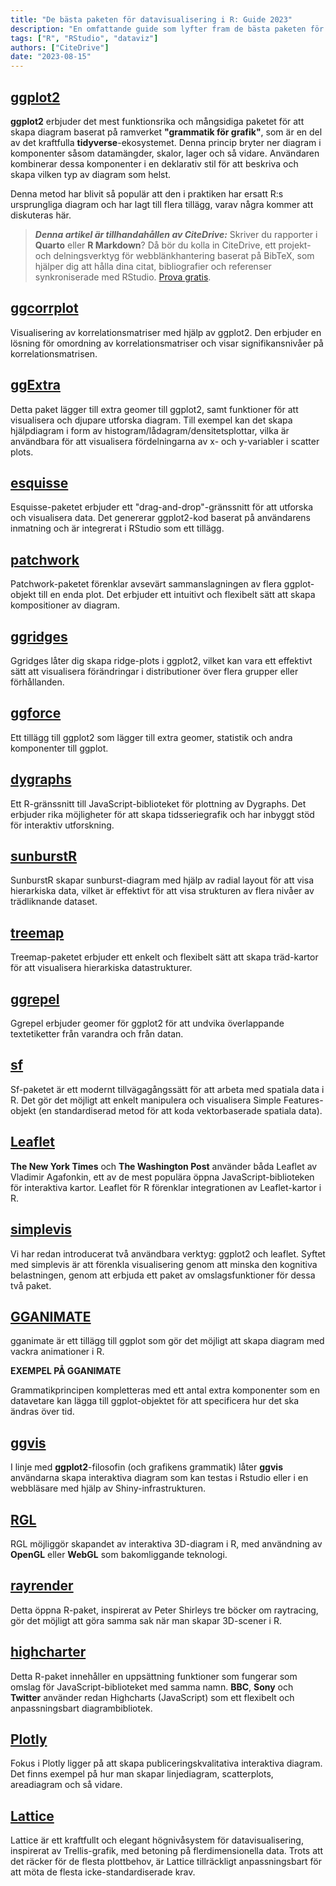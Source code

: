 ```yaml
---
title: "De bästa paketen för datavisualisering i R: Guide 2023"
description: "En omfattande guide som lyfter fram de bästa paketen för datavisualisering som finns tillgängliga för R år 2023, med demonstrationer av deras funktioner, exempel på användning och unika förmågor."
tags: ["R", "RStudio", "dataviz"]
authors: ["CiteDrive"]
date: "2023-08-15"
---
```


## [ggplot2](https://ggplot2.tidyverse.org/)

**ggplot2** erbjuder det mest funktionsrika och mångsidiga paketet för att skapa diagram baserat på ramverket **"grammatik för grafik"**, som är en del av det kraftfulla **tidyverse**-ekosystemet. Denna princip bryter ner diagram i komponenter såsom datamängder, skalor, lager och så vidare. Användaren kombinerar dessa komponenter i en deklarativ stil för att beskriva och skapa vilken typ av diagram som helst.

Denna metod har blivit så populär att den i praktiken har ersatt R:s ursprungliga diagram och har lagt till flera tillägg, varav några kommer att diskuteras här.

> **_Denna artikel är tillhandahållen av CiteDrive:_** Skriver du rapporter i **Quarto** eller **R Markdown**? Då bör du kolla in CiteDrive, ett projekt- och delningsverktyg för webblänkhantering baserat på BibTeX, som hjälper dig att hålla dina citat, bibliografier och referenser synkroniserade med RStudio. [Prova gratis](http://citedrive.com/).

## [ggcorrplot](https://github.com/kassambara/ggcorrplot)
Visualisering av korrelationsmatriser med hjälp av ggplot2. Den erbjuder en lösning för omordning av korrelationsmatriser och visar signifikansnivåer på korrelationsmatrisen.

## [ggExtra](https://github.com/daattali/ggExtra)
Detta paket lägger till extra geomer till ggplot2, samt funktioner för att visualisera och djupare utforska diagram. Till exempel kan det skapa hjälpdiagram i form av histogram/lådagram/densitetsplottar, vilka är användbara för att visualisera fördelningarna av x- och y-variabler i scatter plots.

## [esquisse](https://dreamrs.github.io/esquisse/)
Esquisse-paketet erbjuder ett "drag-and-drop"-gränssnitt för att utforska och visualisera data. Det genererar ggplot2-kod baserat på användarens inmatning och är integrerat i RStudio som ett tillägg.

## [patchwork](https://patchwork.data-imaginist.com/)
Patchwork-paketet förenklar avsevärt sammanslagningen av flera ggplot-objekt till en enda plot. Det erbjuder ett intuitivt och flexibelt sätt att skapa kompositioner av diagram.

## [ggridges](https://wilkelab.org/ggridges/)
Ggridges låter dig skapa ridge-plots i ggplot2, vilket kan vara ett effektivt sätt att visualisera förändringar i distributioner över flera grupper eller förhållanden.

## [ggforce](https://ggforce.data-imaginist.com/)
Ett tillägg till ggplot2 som lägger till extra geomer, statistik och andra komponenter till ggplot.

## [dygraphs](https://rstudio.github.io/dygraphs/)
Ett R-gränssnitt till JavaScript-biblioteket för plottning av Dygraphs. Det erbjuder rika möjligheter för att skapa tidsseriegrafik och har inbyggt stöd för interaktiv utforskning.

## [sunburstR](https://d3js.org/)
SunburstR skapar sunburst-diagram med hjälp av radial layout för att visa hierarkiska data, vilket är effektivt för att visa strukturen av flera nivåer av trädliknande dataset.

## [treemap](https://cran.r-project.org/web/packages/treemap/index.html)
Treemap-paketet erbjuder ett enkelt och flexibelt sätt att skapa träd-kartor för att visualisera hierarkiska datastrukturer.

## [ggrepel](https://ggrepel.slowkow.com/)
Ggrepel erbjuder geomer för ggplot2 för att undvika överlappande textetiketter från varandra och från datan.

## [sf](https://r-spatial.github.io/sf/)
Sf-paketet är ett modernt tillvägagångssätt för att arbeta med spatiala data i R. Det gör det möjligt att enkelt manipulera och visualisera Simple Features-objekt (en standardiserad metod för att koda vektorbaserade spatiala data).

## [Leaflet](https://rstudio.github.io/leaflet/)
**The New York Times** och **The Washington Post** använder båda Leaflet av Vladimir Agafonkin, ett av de mest populära öppna JavaScript-biblioteken för interaktiva kartor. Leaflet för R förenklar integrationen av Leaflet-kartor i R.

## [simplevis](https://statisticsnz.github.io/simplevis/)
Vi har redan introducerat två användbara verktyg: ggplot2 och leaflet. Syftet med simplevis är att förenkla visualisering genom att minska den kognitiva belastningen, genom att erbjuda ett paket av omslagsfunktioner för dessa två paket.

## [GGANIMATE](https://gganimate.com/articles/gganimate.html)
gganimate är ett tillägg till ggplot som gör det möjligt att skapa diagram med vackra animationer i R.

**EXEMPEL PÅ GGANIMATE**

Grammatikprincipen kompletteras med ett antal extra komponenter som en datavetare kan lägga till ggplot-objektet för att specificera hur det ska ändras över tid.

## [ggvis](https://ggvis.rstudio.com/)
I linje med **ggplot2**-filosofin (och grafikens grammatik) låter **ggvis** användarna skapa interaktiva diagram som kan testas i Rstudio eller i en webbläsare med hjälp av Shiny-infrastrukturen.

## [RGL](https://dmurdoch.github.io/rgl/)
RGL möjliggör skapandet av interaktiva 3D-diagram i R, med användning av **OpenGL** eller **WebGL** som bakomliggande teknologi.

## [rayrender](https://www.rayrender.net/)
Detta öppna R-paket, inspirerat av Peter Shirleys tre böcker om raytracing, gör det möjligt att göra samma sak när man skapar 3D-scener i R.

## [highcharter](https://jkunst.com/highcharter/)
Detta R-paket innehåller en uppsättning funktioner som fungerar som omslag för JavaScript-biblioteket med samma namn. **BBC**, **Sony** och **Twitter** använder redan Highcharts (JavaScript) som ett flexibelt och anpassningsbart diagrambibliotek.

## [Plotly](https://plotly.com/r/)
Fokus i Plotly ligger på att skapa publiceringskvalitativa interaktiva diagram. Det finns exempel på hur man skapar linjediagram, scatterplots, areadiagram och så vidare.

## [Lattice](http://lattice.r-forge.r-project.org/)
Lattice är ett kraftfullt och elegant högnivåsystem för datavisualisering, inspirerat av Trellis-grafik, med betoning på flerdimensionella data. Trots att det räcker för de flesta plottbehov, är Lattice tillräckligt anpassningsbart för att möta de flesta icke-standardiserade krav.

